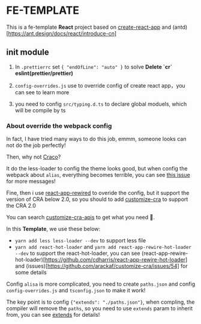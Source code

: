 # FE-TEMPLATE

This is a fe-template **React** project based on [create-react-app](https://reactjs.org/docs/create-a-new-react-app.html) and (antd)[https://ant.design/docs/react/introduce-cn]

## init module

1. In `.prettierrc` set `{ "endOfLine": "auto" }` to solve **Delete \`cr\` eslint(prettier/prettier)**

2. `config-overrides.js` use to override config of create react app，you can see  to learn more

3. you need to config `src/typing.d.ts` to declare global moduels, which will be compile by ts



### About override the webpack config 

In fact, I have tried many ways to do this job, emmm, someone looks can not do the job perfectly!

Then, why not [Craco](https://github.com/gsoft-inc/craco)?

It do the less-loader to config the theme looks good, but when config the webpack about `alias`, everything becomes terrible, you can see [this issue](https://github.com/risenforces/craco-alias/issues/1) for more messages!

Fine, then i use [react-app-rewired](https://github.com/timarney/react-app-rewired) to overide the config, but it support the version of CRA below 2.0, so you should to add [customize-cra](https://github.com/arackaf/customize-cra) to support the CRA 2.0

You can search [customize-cra-apis](https://github.com/arackaf/customize-cra/blob/master/api.md) to get what you need 🙉.

In this **Template**, we use these below:
- `yarn add less less-loader --dev` to support less file
- `yarn add react-hot-loader` and `yarn add react-app-rewire-hot-loader --dev` to support the react-hot-loader, you can see (react-app-rewire-hot-loader)[https://github.com/cdharris/react-app-rewire-hot-loader] and (issues)[https://github.com/arackaf/customize-cra/issues/54] for some details

Config `alisa` is more complicated, you need to create `paths.json` and config `config-overrides.js` and `tsconfig.json` to make it work!

The key point is to config `{"extends": "./paths.json"}`, when compling, the compiler will remove the `paths`, so you need to use `extends` param to inherit from, you can see [extends](https://www.typescriptlang.org/tsconfig#extends) for details!





